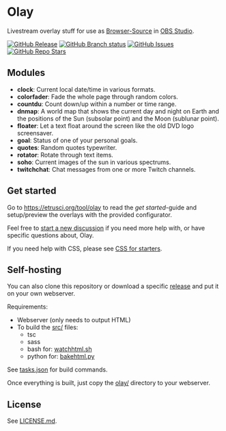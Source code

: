 # Olay

Livestream overlay stuff for use as [Browser-Source](https://obsproject.com/kb/browser-source) in [OBS Studio](https://obsproject.com/).

[![GitHub Release](https://img.shields.io/github/v/release/etrusci-org/olay?label=latest%20release)](https://github.com/etrusci-org/olay/releases) [![GitHub Branch status](https://img.shields.io/github/checks-status/etrusci-org/olay/main)](https://www.codefactor.io/repository/github/etrusci-org/olay) [![GitHub Issues](https://img.shields.io/github/issues/etrusci-org/olay)](https://github.com/etrusci-org/olay/issues) [![GitHub Repo Stars](https://img.shields.io/github/stars/etrusci-org/olay)](https://github.com/etrusci-org/olay/stargazers)




## Modules

- **clock**: Current local date/time in various formats.
- **colorfader**: Fade the whole page through random colors.
- **countdu**: Count down/up within a number or time range.
- **dnmap**: A world map that shows the current day and night on Earth and the positions of the Sun (subsolar point) and the Moon (sublunar point).
- **floater**: Let a text float around the screen like the old DVD logo screensaver.
- **goal**: Status of one of your personal goals.
- **quotes**: Random quotes typewriter.
- **rotator**: Rotate through text items.
- **soho**: Current images of the sun in various spectrums.
- **twitchchat**: Chat messages from one or more Twitch channels.




## Get started

Go to <https://etrusci.org/tool/olay> to read the *get started*-guide and setup/preview the overlays with the provided configurator.

Feel free to [start a new discussion](https://github.com/etrusci-org/olay/discussions) if you need more help with, or have specific questions about, Olay.

If you need help with CSS, please see [CSS for starters](./CSS.md).




## Self-hosting

You can also clone this repository or download a specific [release](https://github.com/etrusci-org/olay/releases) and put it on your own webserver.

Requirements:

- Webserver (only needs to output HTML)
- To build the [src/](./src/) files:
  - tsc
  - sass
  - bash for: [watchhtml.sh](./watchhtml.sh)
  - python for: [bakehtml.py](./bakehtml.py)

See [tasks.json](./.vscode/tasks.json) for build commands.

Once everything is built, just copy the [olay/](./olay/) directory to your webserver.




## License

See [LICENSE.md](./LICENSE.md).
